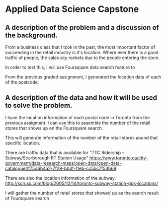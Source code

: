 # Applied Data Science Capstone
## A description of the problem and a discussion of the background.
From a business class that I took in the past, the most important factor of succeeding in the retail industry is it's location. Where ever there is a good traffic of people, the sales sky rockets due to the people entering the store.

In order to test this, I will use Foursquare data search feature to 

From the previous graded assignment, I generated the location data of each of the postcode.

## A description of the data and how it will be used to solve the problem.

I have the location information of each postal code in Toronto from the previous assigment. I can use this to assemble the number of the retail stores that shows up on the Foursquare search. 

This will generate information of the number of the retail stores aound that specific location. 

There are traffic data that is available for "TTC Ridership – Subway/Scarborough RT Station Usage"
https://www.toronto.ca/city-government/data-research-maps/open-data/open-data-catalogue/#75d6b4a2-7f29-b0df-f1eb-cc5bc7f53b68

There are also the location information of the subway.
http://scruss.com/blog/2005/12/14/toronto-subway-station-gps-locations/

I will gather the number of retail stores that showed up as the search result of Foursquare search
